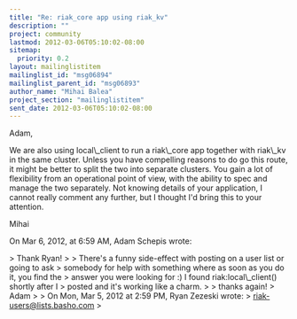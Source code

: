 ```yaml
---
title: "Re: riak_core app using riak_kv"
description: ""
project: community
lastmod: 2012-03-06T05:10:02-08:00
sitemap:
  priority: 0.2
layout: mailinglistitem
mailinglist_id: "msg06894"
mailinglist_parent_id: "msg06893"
author_name: "Mihai Balea"
project_section: "mailinglistitem"
sent_date: 2012-03-06T05:10:02-08:00
---
```



Adam,

We are also using local\\_client to run a riak\\_core app together with riak\\_kv in 
the same cluster.
Unless you have compelling reasons to do go this route, it might be better to 
split the two into separate clusters. You gain a lot of flexibility from an 
operational point of view, with the ability to spec and manage the two 
separately.
Not knowing details of your application, I cannot really comment any further, 
but I thought I'd bring this to your attention.

Mihai

On Mar 6, 2012, at 6:59 AM, Adam Schepis wrote:

&gt; Thank Ryan!
&gt; 
&gt; There's a funny side-effect with posting on a user list or going to ask 
&gt; somebody for help with something where as soon as you do it, you find the 
&gt; answer you were looking for :) I found riak:local\\_client() shortly after I 
&gt; posted and it's working like a charm.
&gt; 
&gt; thanks again!
&gt; Adam
&gt; 
&gt; On Mon, Mar 5, 2012 at 2:59 PM, Ryan Zezeski  wrote:
&gt; riak-users@lists.basho.com
&gt; 

